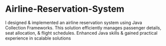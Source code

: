 # Airline-Reservation-System
 I designed &amp; implemented an airline reservation system using Java Collection Frameworks. This solution efficiently manages passenger details, seat allocation, &amp; flight schedules. Enhanced Java skills &amp; gained practical experience in scalable solutions
